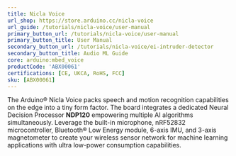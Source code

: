 ```yaml
---
title: Nicla Voice
url_shop: https://store.arduino.cc/nicla-voice
url_guide: /tutorials/nicla-voice/user-manual
primary_button_url: /tutorials/nicla-voice/user-manual
primary_button_title: User Manual
secondary_button_url: /tutorials/nicla-voice/ei-intruder-detector
secondary_button_title: Audio ML Guide
core: arduino:mbed_voice
productCode: 'ABX00061'
certifications: [CE, UKCA, RoHS, FCC]
sku: [ABX00061]
---
```


The Arduino® Nicla Voice packs speech and motion recognition capabilities on the edge into a tiny form factor. The board integrates a dedicated Neural Decision Processor **NDP120** empowering multiple AI algorithms simultaneously. Leverage the built-in microphone, nRF52832 microcontroller, Bluetooth® Low Energy module, 6-axis IMU, and 3-axis magnetometer to create your wireless sensor network for machine learning applications with ultra low-power consumption capabilities.